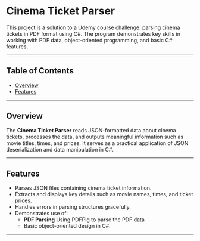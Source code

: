 # Cinema Ticket Parser

This project is a solution to a Udemy course challenge: parsing cinema tickets in PDF format using C#. The program demonstrates key skills in working with PDF data, object-oriented programming, and basic C# features.

---

## Table of Contents

- [Overview](#overview)
- [Features](#features)
---

## Overview

The **Cinema Ticket Parser** reads JSON-formatted data about cinema tickets, processes the data, and outputs meaningful information such as movie titles, times, and prices. It serves as a practical application of JSON deserialization and data manipulation in C#.

---

## Features

- Parses JSON files containing cinema ticket information.
- Extracts and displays key details such as movie names, times, and ticket prices.
- Handles errors in parsing structures gracefully.
- Demonstrates use of:
  - **PDF Parsing** Using PDFPig to parse the PDF data
  - Basic object-oriented design in C#.

---
